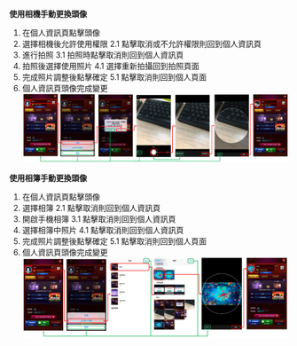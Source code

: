**使用相機手動更換頭像**

1. 在個人資訊頁點擊頭像
2. 選擇相機後允許使用權限
  2.1 點擊取消或不允許權限則回到個人資訊頁
3. 進行拍照
  3.1 拍照時點擊取消則回到個人資訊頁
4. 拍照後選擇使用照片
  4.1 選擇重新拍攝回到拍照頁面
5. 完成照片調整後點擊確定
  5.1 點擊取消則回到個人頁面
6. 個人資訊頁頭像完成變更
![image.png](/.attachments/image-0779b559-55ca-4e19-a6c4-2a6a709b627a.png)

**使用相簿手動更換頭像**

1. 在個人資訊頁點擊頭像
2. 選擇相簿
  2.1 點擊取消則回到個人資訊頁
3. 開啟手機相簿
  3.1 點擊取消則回到個人資訊頁
4. 選擇相簿中照片
  4.1 點擊取消則回到個人資訊頁
5. 完成照片調整後點擊確定
  5.1 點擊取消則回到個人頁面
6. 個人資訊頁頭像完成變更
![image.png](/.attachments/image-33746683-1e0b-4e0c-934d-6b63931cd48b.png)